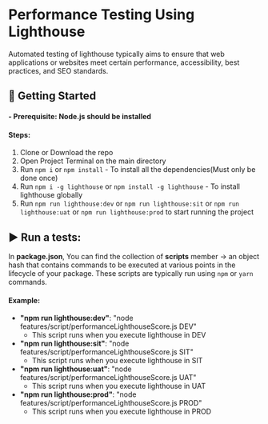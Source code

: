 # Performance Testing Using Lighthouse
Automated testing of lighthouse typically aims to ensure that web applications or websites meet certain performance, accessibility, best practices, and SEO standards.

## 🔰 Getting Started
#### - Prerequisite: Node.js should be installed

#### Steps:

1. Clone or Download the repo
2. Open Project Terminal on the main directory
4. Run `npm i` or `npm install` - To install all the dependencies(Must only be done once) 
5. Run `npm i -g lighthouse` or `npm install -g lighthouse` - To install lighthouse globally
6. Run `npm run lighthouse:dev` or `npm run lighthouse:sit` or `npm run lighthouse:uat` or `npm run lighthouse:prod` to start running the project

## ▶️ Run a tests:
In **package.json**, You can find the collection of **scripts** member -> an object hash that contains commands to be executed at various points in the lifecycle of your package. These scripts are typically run using `npm` or `yarn` commands.
#### Example:
* **"npm run lighthouse:dev"**: "node features/script/performanceLighthouseScore.js DEV"
    * This script runs when you execute lighthouse in DEV
* **"npm run lighthouse:sit"**: "node features/script/performanceLighthouseScore.js SIT"
    * This script runs when you execute lighthouse in SIT
* **"npm run lighthouse:uat"**: "node features/script/performanceLighthouseScore.js UAT"
    * This script runs when you execute lighthouse in UAT
* **"npm run lighthouse:prod"**: "node features/script/performanceLighthouseScore.js PROD"
    * This script runs when you execute lighthouse in PROD
